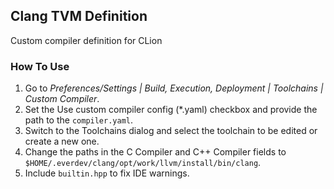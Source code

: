 ## Clang TVM Definition

Custom compiler definition for CLion

### How To Use

1. Go to *Preferences/Settings | Build, Execution, Deployment | Toolchains | Custom Compiler*.
2. Set the Use custom compiler config (*.yaml) checkbox and provide the path to the `compiler.yaml`.
3. Switch to the Toolchains dialog and select the toolchain to be edited or create a new one.
4. Change the paths in the C Compiler and C++ Compiler fields to
   `$HOME/.everdev/clang/opt/work/llvm/install/bin/clang`.
5. Include `builtin.hpp` to fix IDE warnings.
